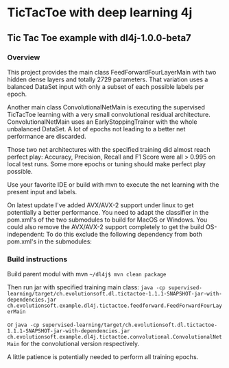 TicTacToe with deep learning 4j
===============================

Tic Tac Toe example with dl4j-1.0.0-beta7
-----------------------------------------

### Overview
This project provides the main class FeedForwardFourLayerMain with two hidden dense layers and totally 2729 parameters. That variation uses a balanced DataSet input with only a subset of each possible labels per epoch.

Another main class ConvolutionalNetMain is executing the supervised TicTacToe learning with a very small convolutional residual architecture. ConvolutionalNetMain uses an EarlyStoppingTrainer with the whole unbalanced DataSet. A lot of epochs not leading to a better net performance are discarded.

Those two net architectures with the specified training did almost reach perfect play: Accuracy, Precision, Recall and F1 Score were all > 0.995 on local test runs. Some more epochs or tuning should make perfect play possible.

Use your favorite IDE or build with mvn to execute the net learning with the present input and labels.

On latest update I've added AVX/AVX-2 support under linux to get potentially a better performance. You need to adapt the classifier in the pom.xml's of the two submodules to build for MacOS or Windows. You could also remove the AVX/AVX-2 support completely to get the build OS-independent: To do this exclude the following dependency from both pom.xml's in the submodules:


### Build instructions
Build parent modul with mvn `~/dl4j$ mvn clean package`

Then run jar with specified training main class: `java -cp supervised-learning/target/ch.evolutionsoft.dl.tictactoe-1.1.1-SNAPSHOT-jar-with-dependencies.jar ch.evolutionsoft.example.dl4j.tictactoe.feedforward.FeedForwardFourLayerMain`

or `java -cp supervised-learning/target/ch.evolutionsoft.dl.tictactoe-1.1.1-SNAPSHOT-jar-with-dependencies.jar ch.evolutionsoft.example.dl4j.tictactoe.convolutional.ConvolutionalNetMain` for the convolutional version respectively.

A little patience is potentially needed to perform all training epochs.

